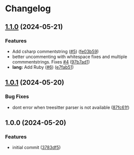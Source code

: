 # Changelog

## [1.1.0](https://github.com/folke/ts-comments.nvim/compare/v1.0.1...v1.1.0) (2024-05-21)


### Features

* Add csharp commentstring ([#5](https://github.com/folke/ts-comments.nvim/issues/5)) ([fe03b59](https://github.com/folke/ts-comments.nvim/commit/fe03b59c438e5cb4197357467a5d42adfe7fccb3))
* better uncommenting with whitespace fixes and multiple commmentstrings. Fixes [#4](https://github.com/folke/ts-comments.nvim/issues/4) ([97b7ad1](https://github.com/folke/ts-comments.nvim/commit/97b7ad17f737fe7f07ac6a3c918c279dc03347e6))
* **lang:** Add Ruby ([#6](https://github.com/folke/ts-comments.nvim/issues/6)) ([e7fab51](https://github.com/folke/ts-comments.nvim/commit/e7fab51a0b9251512919a71a6cf7423240baf1b8))

## [1.0.1](https://github.com/folke/ts-comments.nvim/compare/v1.0.0...v1.0.1) (2024-05-20)


### Bug Fixes

* dont error when treesitter parser is not available ([87fc61f](https://github.com/folke/ts-comments.nvim/commit/87fc61f065db61e3e229b08765e2ea030c0eaf61))

## 1.0.0 (2024-05-20)


### Features

* initial commit ([3783df5](https://github.com/folke/ts-comments.nvim/commit/3783df57058836a10d658f4c07eadf0237ed3846))
